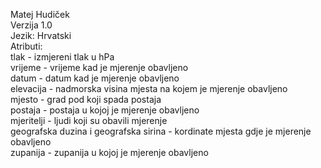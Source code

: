 Matej Hudiček  
Verzija 1.0  
Jezik: Hrvatski  
Atributi:  
  tlak - izmjereni tlak u hPa  
  vrijeme - vrijeme kad je mjerenje obavljeno  
  datum - datum kad je mjerenje obavljeno  
  elevacija - nadmorska visina mjesta na kojem je mjerenje obavljeno  
  mjesto - grad pod koji spada postaja  
  postaja - postaja u kojoj je mjerenje obavljeno  
  mjeritelji - ljudi koji su obavili mjerenje  
  geografska duzina i geografska sirina - kordinate mjesta gdje je mjerenje obavljeno  
  zupanija - zupanija u kojoj je mjerenje obavljeno  
